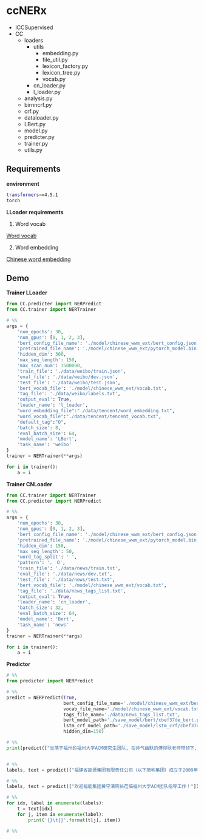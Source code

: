 # ccNERx

- ICCSupervised
- CC
    - loaders
        - utils
            - embedding.py
            - file_util.py
            - lexicon_factory.py
            - lexicon_tree.py
            - vocab.py
        - cn_loader.py
        - l_loader.py
    - analysis.py
    - birnncrf.py
    - crf.py
    - dataloader.py
    - LBert.py
    - model.py
    - predicter.py
    - trainer.py
    - utils.py

## Requirements

**environment**

```bash
transformers==4.5.1
torch
```

**LLoader requirements**

1. Word vocab

[Word vocab](https://drive.google.com/file/d/1UmtbCSPVrXBX_y4KcovCknJFu9bXXp12/view?usp=sharing)

2. Word embedding

[Chinese word embedding](https://ai.tencent.com/ailab/nlp/en/data/Tencent_AILab_ChineseEmbedding.tar.gz)

## Demo

**Trainer LLoader**

```python
from CC.predicter import NERPredict
from CC.trainer import NERTrainer

# %%
args = {
    'num_epochs': 30,
    'num_gpus': [0, 1, 2, 3],
    'bert_config_file_name': './model/chinese_wwm_ext/bert_config.json',
    'pretrained_file_name': './model/chinese_wwm_ext/pytorch_model.bin',
    'hidden_dim': 300,
    'max_seq_length': 150,
    'max_scan_num': 1500000,
    'train_file': './data/weibo/train.json',
    'eval_file': './data/weibo/dev.json',
    'test_file': './data/weibo/test.json',
    'bert_vocab_file': './model/chinese_wwm_ext/vocab.txt',
    'tag_file': './data/weibo/labels.txt',
    'output_eval': True,
    'loader_name': 'l_loader',
    "word_embedding_file":"./data/tencent/word_embedding.txt",
    "word_vocab_file":"./data/tencent/tencent_vocab.txt",
    "default_tag":"O",
    'batch_size': 8,
    'eval_batch_size': 64,
    'model_name': 'LBert',
    'task_name': 'weibo'
}
trainer = NERTrainer(**args)

for i in trainer():
    a = i
```

**Trainer CNLoader**

```python
from CC.trainer import NERTrainer
from CC.predicter import NERPredict

# %%
args = {
    'num_epochs': 30,
    'num_gpus': [0, 1, 2, 3],
    'bert_config_file_name': './model/chinese_wwm_ext/bert_config.json',
    'pretrained_file_name': './model/chinese_wwm_ext/pytorch_model.bin',
    'hidden_dim': 150,
    'max_seq_length': 50,
    'word_tag_split': ' ',
    'pattern': '， O',
    'train_file': './data/news/train.txt',
    'eval_file': './data/news/dev.txt',
    'test_file': './data/news/test.txt',
    'bert_vocab_file': './model/chinese_wwm_ext/vocab.txt',
    'tag_file': './data/news_tags_list.txt',
    'output_eval': True,
    'loader_name': 'cn_loader',
    'batch_size': 32,
    'eval_batch_size': 64,
    'model_name': 'Bert',
    'task_name': 'news'
}
trainer = NERTrainer(**args)

for i in trainer():
    a = i
```

**Predictor**

```python
# %%
from predicter import NERPredict

# %%
predict = NERPredict(True,
                     bert_config_file_name='./model/chinese_wwm_ext/bert_config.json',
                     vocab_file_name='./model/chinese_wwm_ext/vocab.txt',
                     tags_file_name='./data/news_tags_list.txt',
                     bert_model_path='./save_model/bert/cbef37de_bert.pth',
                     lstm_crf_model_path='./save_model/lstm_crf/cbef37de_lstm_crf.pth',
                     hidden_dim=150)

# %%
print(predict(["坐落于福州的福州大学ACM研究生团队, 在帅气幽默的傅仰耿老师带领下, 正在紧张刺激的开发一套全新的神秘系统。","在福州大学的后山, 驻扎着福大后山协会, 会长是陈学勤同志。"])[2:])


# %%
labels, text = predict(["福建省能源集团有限责任公司（以下简称集团）成立于2009年12月,是由福建省煤炭工业（集团）有限责任公司和福建省建材（控股）有限责任公司整合重组而成，系福建省属国有企业，2015年7月起并表福建石油化工集团有限责任公司。集团拥有全资及控股并表企业176家，在职员工2万余人，其中福能股份、福建水泥在主板上市，福能租赁、福能期货在新三板挂牌。集团注册资本金100亿元，资信等级连续多年保持AAA级别。集团连年列入中国企业500强。"])[2:]

# %%
labels, text = predict(["欢迎福能集团黄守清院长莅临福州大学ACM团队指导工作！"])[2:]

# %%
for idx, label in enumerate(labels):
    t = text[idx]
    for j, item in enumerate(label):
        print('{}\t{}'.format(t[j], item))

# %%
```